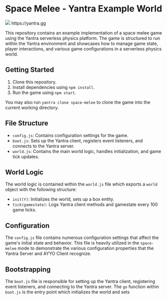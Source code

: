 # Space Melee - Yantra Example World
<img src="https://yantra.gg/img/yantra-logo-med.png"/>
https://yantra.gg

This repository contains an example implementation of a space melee game using the Yantra serverless physics platform. The game is structured to run within the Yantra environment and showcases how to manage game state, player interactions, and various game configurations in a serverless physics world.

## Getting Started

1. Clone this repository.
2. Install dependencies using `npm install`.
3. Run the game using `npm start`.

You may also run `yantra clone space-melee` to clone the game into the current working directory.

## File Structure

- `config.js`: Contains configuration settings for the game.
- `boot.js`: Sets up the Yantra client, registers event listeners, and connects to the Yantra server.
- `world.js`: Contains the main world logic, handles initialization, and game tick updates.

## World Logic

The world logic is contained within the `world.js` file which exports a `world` object with the following structure:

- `init(Y)`: Initializes the world, sets up a box entity.
- `tick(gamestate)`: Logs Yantra client methods and gamestate every 100 game ticks.

## Configuration

The `config.js` file contains numerous configuration settings that affect the game's initial state and behavior. This file is heavily utilized in the `space-melee` mode to demonstrate the various configuration properties that the Yantra Server and AYYO Client recognize.

## Bootstrapping

The `boot.js` file is responsible for setting up the Yantra client, registering event listeners, and connecting to the Yantra server. The `go` function within `boot.js` is the entry point which initializes the world and sets
